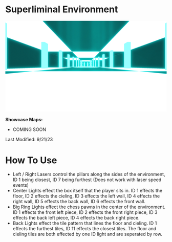# Superliminal Environment
![Superliminal Environment](Superliminal.png)

**Showcase Maps:**
- COMING SOON

Last Modified: 9/21/23

# How To Use

- Left / Right Lasers control the pillars along the sides of the environment, ID 1 being closest, ID 7 being furthest (Does not work with laser speed events)
- Center Lights effect the box itself that the player sits in. ID 1 effects the floor, ID 2 effects the cieling, ID 3 effects the left wall, ID 4 effects the right wall, ID 5 effects the back wall, ID 6 effects the front wall.
- Big Ring Lights effect the chess pawns in the center of the environment. ID 1 effects the front left piece, ID 2 effects the front right piece, ID 3 effects the back left piece, ID 4 effects the back right piece.
- Back Lights effect the tile pattern that lines the floor and cieling. ID 1 effects the furthest tiles, ID 11 effects the closest tiles. The floor and cieling tiles are both effected by one ID light and are seperated by row.